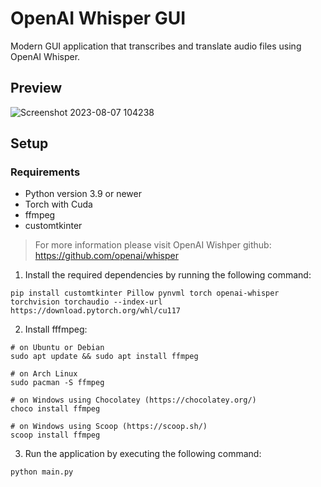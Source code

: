 # OpenAI Whisper GUI
Modern GUI application that transcribes and translate audio files using OpenAI Whisper.


## Preview
![Screenshot 2023-08-07 104238](https://github.com/iamironman0/OpenAI-Whisper-GUI/assets/63475761/ed4e92a3-f7d4-40d5-8e67-6e849a8190ab)


## Setup

### Requirements
* Python version 3.9 or newer
* Torch with Cuda
* ffmpeg
* customtkinter 

> For more information please visit OpenAI Wishper github: https://github.com/openai/whisper

1. Install the required dependencies by running the following command:

```
pip install customtkinter Pillow pynvml torch openai-whisper torchvision torchaudio --index-url https://download.pytorch.org/whl/cu117
```

2. Install fffmpeg:
```
# on Ubuntu or Debian
sudo apt update && sudo apt install ffmpeg

# on Arch Linux
sudo pacman -S ffmpeg

# on Windows using Chocolatey (https://chocolatey.org/)
choco install ffmpeg

# on Windows using Scoop (https://scoop.sh/)
scoop install ffmpeg
```

3. Run the application by executing the following command:

```
python main.py 
```
